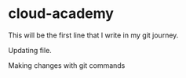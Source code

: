 # cloud-academy
This will be the first line that I write in my git journey.

Updating file.

Making changes with git commands